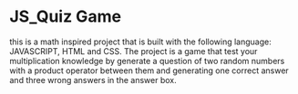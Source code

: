# JS_Quiz Game

this is a math inspired project that is built with the following language: JAVASCRIPT, HTML and CSS.
The project is a game that test your multiplication knowledge by generate a question of two random numbers with a product operator between them and generating one correct answer and three wrong answers in the answer box.
